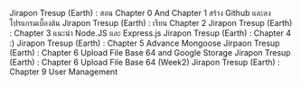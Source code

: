 Jirapon Tresup (Earth) : สอน Chapter 0 And Chapter 1 สร้าง Github และลงโปรแกรมเบื้องต้น
Jirapon Tresup (Earth) : เรียน Chapter 2 
Jirapon Tresup (Earth) : Chapter 3 แนะนำ  Node.JS และ Express.js 
Jirapon Tresup (Earth) : Chapter 4 :)
Jirapon Tresup (Earth) : Chapter 5 Advance Mongoose
Jirpaon Tresup (Earth) : Chapter 6 Upload File  Base 64 and Google Storage
Jirapon Tresup (Earth) : Chapter 6 Upload File Base 64 (Week2)
Jirapon Tresup (Earth) : Chapter 9 User Management